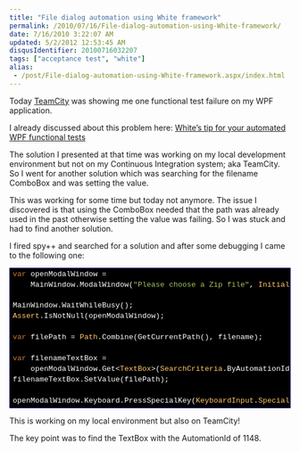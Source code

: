 ```yaml
---
title: "File dialog automation using White framework"
permalink: /2010/07/16/File-dialog-automation-using-White-framework/
date: 7/16/2010 3:22:07 AM
updated: 5/2/2012 12:53:45 AM
disqusIdentifier: 20100716032207
tags: ["acceptance test", "white"]
alias:
 - /post/File-dialog-automation-using-White-framework.aspx/index.html
---
```

Today [TeamCity](http://www.jetbrains.com/teamcity/index.html) was showing me one functional test failure on my WPF application.

I already discussed about this problem here: [White’s tip for your automated WPF functional tests](http://www.laurentkempe.com/post/Whitee28099s-tip-for-your-automated-WPF-functional-tests.aspx)       
<!-- more -->
The solution I presented at that time was working on my local development environment but not on my Continuous Integration system; aka TeamCity. So I went for another solution which was searching for the filename ComboBox and was setting the value. 

This was working for some time but today not anymore. The issue I discovered is that using the ComboBox needed that the path was already used in the past otherwise setting the value was failing. So I was stuck and had to find another solution.

I fired spy++ and searched for a solution and after some debugging I came to the following one:

<div style="line-height:135%; padding-bottom: 0px; margin: 0px; padding-left: 0px; padding-right: 0px; display: inline; float: none; padding-top: 0px" id="scid:9ce6104f-a9aa-4a17-a79f-3a39532ebf7c:9f29d62e-a07a-4c37-8831-5484ee322783" class="wlWriterEditableSmartContent"> <div style="border: #000080 1px solid; color: #000; font-family: 'Courier New', Courier, Monospace; font-size: 10pt"> <div style="background-color: #000000; max-height: 500px; overflow: auto; padding: 2px 5px; white-space: nowrap"><span style="color:#cc7832">var</span><span style="color:#ffffff"> openModalWindow = </span><br> &nbsp;&nbsp;&nbsp;&nbsp;<span style="color:#ffffff">MainWindow.ModalWindow(</span><span style="color:#a5c25c">"Please choose a Zip file"</span><span style="color:#ffffff">, </span><span style="color:#ffc66d">InitializeOption</span><span style="color:#ffffff">.NoCache);</span><br> <br> <span style="color:#ffffff">MainWindow.WaitWhileBusy();</span><br> <span style="color:#ffffff"></span><span style="color:#ffc66d">Assert</span><span style="color:#ffffff">.IsNotNull(openModalWindow);</span><br> <br> <span style="color:#ffffff"></span><span style="color:#cc7832">var</span><span style="color:#ffffff"> filePath = </span><span style="color:#ffc66d">Path</span><span style="color:#ffffff">.Combine(GetCurrentPath(), filename);</span><br> <br> <span style="color:#ffffff"></span><span style="color:#cc7832">var</span><span style="color:#ffffff"> filenameTextBox = </span><br> &nbsp;&nbsp;&nbsp;&nbsp;<span style="color:#ffffff">openModalWindow.Get&lt;</span><span style="color:#ffc66d">TextBox</span><span style="color:#ffffff">&gt;(</span><span style="color:#ffc66d">SearchCriteria</span><span style="color:#ffffff">.ByAutomationId(</span><span style="color:#a5c25c">"1148"</span><span style="color:#ffffff">));</span><br> <span style="color:#ffffff">filenameTextBox.SetValue(filePath);</span><br> <br> <span style="color:#ffffff">openModalWindow.Keyboard.PressSpecialKey(</span><span style="color:#ffc66d">KeyboardInput</span><span style="color:#ffffff">.</span><span style="color:#ffc66d">SpecialKeys</span><span style="color:#ffffff">.RETURN);</span></div> </div> </div>

This is working on my local environment but also on TeamCity!

The key point was to find the TextBox with the AutomationId of 1148.
